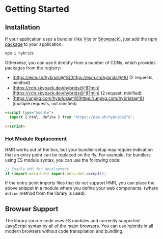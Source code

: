# Getting Started

## Installation

If your application uses a bundler (like [Vite](https://vitejs.dev/) or [Snowpack](https://www.snowpack.dev/)), just add the [npm package](https://www.npmjs.com/package/hybrids) to your application:

```bash
npm i hybrids
```

Otherwise, you can use it directly from a number of CDNs, which provides packages from the registry:

* [https://esm.sh/hybrids@^8](https://esm.sh/hybrids@^8) (2 requests, minified)
* [https://cdn.skypack.dev/hybrids@^8?min](https://cdn.skypack.dev/hybrids@^8?min) (2 request, minified)
* [https://unpkg.com/hybrids@^8](https://unpkg.com/hybrids@^8) (multiple requests, not minified)

```html
<script type="module">
  import { html, define } from 'https://esm.sh/hybrids@^8';
  ...
</script>
```

### Hot Module Replacement

HMR works out of the box, but your bundler setup may require indication that an entry point can be replaced on the fly. For example, for bundlers using ES module syntax, you can use the following code:

```javascript
// Enable HMR for development
if (import.meta.hot) import.meta.hot.accept();
```

If the entry point imports files that do not support HMR, you can place the above snippet in a module where you define your web components. (where `define` method from the library is used).

## Browser Support

The library source code uses ES modules and currently supported JavaScript syntax by all of the major browsers. You can use hybrids in all modern browsers without code transpilation and bundling.
